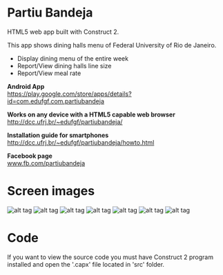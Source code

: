 Partiu Bandeja
=============

HTML5 web app built with Construct 2.

This app shows dining halls menu of Federal University of Rio de Janeiro.

- Display dining menu of the entire week
- Report/View dining halls line size
- Report/View meal rate

<b>Android App</b><br>
https://play.google.com/store/apps/details?id=com.edufgf.com.partiubandeja

<b>Works on any device with a HTML5 capable web browser</b><br>
http://dcc.ufrj.br/~edufgf/partiubandeja/

<b>Installation guide for smartphones</b><br>
http://dcc.ufrj.br/~edufgf/partiubandeja/howto.html

<b>Facebook page</b><br>
www.fb.com/partiubandeja

Screen images
=============
![alt tag](https://lh6.ggpht.com/9asJB-6QKhUhQ1ssZ7ub2cg4DOPFnhDWyhM5M1PxFuGRUomselVJymA-jBe1ce5SXw=h310-rw)
![alt tag](https://lh6.ggpht.com/5CTrrOo7e_eRyF_g8zpAR0Gf6tHZlAbsWphEwi4159bYAtidm97hRs7ZG0KOi10jshW3=h310-rw)
![alt tag](https://lh5.ggpht.com/tS6tfoNbnVJuzNHsCq7hEhwDRjwJp1Ocjsf9ixB7NxsznHK8ERLZ2fcn-Ydhv7-TP-0=h310-rw)
![alt tag](https://lh3.ggpht.com/gAYeKto-MujKx_q3sSic7xaT2aslrEZxKagzCr3fdYo9Gv8M0neCb2VLibNIMv5ONcRq=h310-rw)
![alt tag](https://lh4.ggpht.com/Ke0-uu-j2VMruouVCCnko-LJZgiKJG75M5ewyaI8GqNdA2ImIzmDBHN29xLlmm9EsYTi=h310-rw)
![alt tag](https://lh5.ggpht.com/USznGficb8EMh99RbJxxf3cyh9GDIqghX5WdU5qJ401d40OO3uAKjT_u07-m1w4dO3SV=h310-rw)
![alt tag](https://lh3.ggpht.com/ZpCvZvBe4t6QBqcLevHzdad2-lgvkGDl9mxVLVRWHRpy72Jv0vpzFEy01wZvM0NCUwQ=h310-rw)


Code
=============
If you want to view the source code you must have Construct 2 program installed and open the '.capx' file located in 'src' folder.

